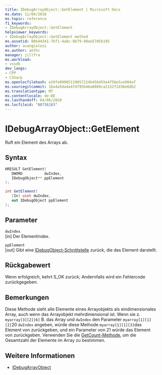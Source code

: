 ```yaml
---
title: IDebugArrayObject::GetElement | Microsoft Docs
ms.date: 11/04/2016
ms.topic: reference
f1_keywords:
- IDebugArrayObject::GetElement
helpviewer_keywords:
- IDebugArrayObject::GetElement method
ms.assetid: 08b44341-7bf1-4a8c-8b79-98ae5785b195
author: acangialosi
ms.author: anthc
manager: jillfra
ms.workload:
- vssdk
dev_langs:
- CPP
- CSharp
ms.openlocfilehash: e29fe09905119057224b45b455e4f56e5ce904af
ms.sourcegitcommit: 16a4a5da4a4fd795b46a0869ca2152f2d36e6db2
ms.translationtype: MT
ms.contentlocale: de-DE
ms.lasthandoff: 04/06/2020
ms.locfileid: "80736183"
---
```

# <a name="idebugarrayobjectgetelement"></a>IDebugArrayObject::GetElement
Ruft ein Element des Arrays ab.

## <a name="syntax"></a>Syntax

```cpp
HRESULT GetElement( 
   DWORD          dwIndex,
   IDebugObject** ppElement
);
```

```csharp
int GetElement(
   [In] uint dwIndex,
   out IDebugObject ppElement
);
```

## <a name="parameters"></a>Parameter
`dwIndex`\
[in] Der Elementindex.

`ppElement`\
[out] Gibt eine [IDebugObject-Schnittstelle](../../../extensibility/debugger/reference/idebugobject.md) zurück, die das Element darstellt.

## <a name="return-value"></a>Rückgabewert
 Wenn erfolgreich, kehrt S_OK zurück; Andernfalls wird ein Fehlercode zurückgegeben.

## <a name="remarks"></a>Bemerkungen
 Diese Methode sieht alle Elemente eines Arrayobjekts als eindimensionales Array, auch wenn das Arrayobjekt mehrdimensional ist. Wenn sie z. `myarray[3][2][6]` B. das Array und `dwIndex` den Parameter `myarray[1][1][2]`20 `dwIndex` angeben, würde diese Methode `myarray[1][1][3]`das Element von zurückgeben, und ein Parameter von 21 würde das Element von zurückgeben. Verwenden Sie die [GetCount-Methode,](../../../extensibility/debugger/reference/idebugarrayobject-getcount.md) um die Gesamtzahl der Elemente im Array zu bestimmen.

## <a name="see-also"></a>Weitere Informationen
- [IDebugArrayObject](../../../extensibility/debugger/reference/idebugarrayobject.md)
